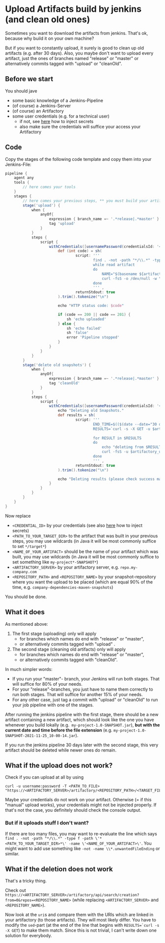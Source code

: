 # Upload Artifacts build by jenkins (and clean old ones)

Sometimes you want to download the artifacts from jenkins. That's ok, because why build it on your own machine? 

But if you want to constantly upload, it surely is good to clean up old artifacts (e.g. after 30 days).
Also, you maybe don't want to upload every artifact, just the ones of branches named "release" or "master" or alternatively commits tagged with "upload" or "cleanOld".

## Before we start

You should jave
* some basic knowledge of a Jenkins-Pipeline
* (of course) a Jenkins-Server
* (of course) an Artifactory
* some user credentials (e.g. for a technical user) 
  * if not, see [here](https://docs.cloudbees.com/docs/cloudbees-ci/latest/cloud-secure-guide/injecting-secrets) how to inject secrets
  * also make sure the credentials will suffice your access your Artifactory
  
## Code
Copy the stages of the following code template and copy them into your Jenkins-File:

```groovy
pipeline {
    agent any
    tools {
        // here comes your tools
    }
    stages {
        // here comes your previous steps, ** you must build your artifact here**  
        stage('upload') {
            when {
                anyOf{
                    expression { branch_name =~ '.*release|.*master' }
                    tag 'upload'
                }
            }
            steps {
                script {
                    withCredentials([usernamePassword(credentialsId: '<CREDENTIAL_ID>', usernameVariable: 'artifactory_username', passwordVariable: 'artifactory_password')]) {
                        def (int code) = sh(
                                script: ''' 
                                        find . -not -path "*/\\.*" -type f -path \'*<PATH_TO_YOUR_TARGET_DIR>*\' -name \'<NAME_OF_YOUR_ARTIFACT>\' |
                                        while read artifact
                                        do 
                                            NAME="$(basename ${artifact%.*})-$(date +%Y-%m-%d_%H-%M-%S).$(basename ${artifact##*.})"
                                            curl -fsS -o /dev/null -w \'\\n%{response_code}\' -u $artifactory_username:$artifactory_password -H "X-Checksum-Sha1:$(sha1sum "${artifact}" | awk \'{print $1}\')" -X PUT "<ARTIFACTORY_SERVER>/artifactory/<REPOSITORY_PATH>/${NAME}" --upload-file "${artifact}" || echo "failed at ${artifact}"
                                        done
                                        ''' ,
                                returnStdout: true
                        ).trim().tokenize("\n")

                        echo "HTTP status code: $code"

                        if (code == 200 || code == 201) {
                            sh 'echo uploaded'
                        } else {
                            sh 'echo failed'
                            sh 'false'
                            error 'Pipeline stopped'
                        }
                    }
                }
            }
        }
        stage('delete old snapshots') {
            when {
                anyOf{
                    expression { branch_name =~ '.*release|.*master' }
                    tag 'cleanOld'
                }
            }
            steps {
                script {
                    withCredentials([usernamePassword(credentialsId: '<CREDENTIAL_ID>', usernameVariable: 'artifactory_username', passwordVariable: 'artifactory_password')]) {
                        echo "Deleting old Snapshots."
                        def results = sh(
                                script: '''
                                        END_TIME=$(($(date --date="30 days ago" +%s%N)/1000000)) 
                                        RESULTS=`curl -s -X GET -u $artifactory_username:$artifactory_password "https://<ARTIFACTORY_SERVER>/artifactory/api/search/creation?from=0&to=$END_TIME&repos=<REPOSITORY_NAME>"| grep uri | awk \'{print $3}\' | sed s\'/.$//\' | sed s\'/.$//\' | sed -r \'s/^.{1}//\'| sed  s\'/\\/api\\/storage//\'`
                                                                        
                                        for RESULT in $RESULTS
                                        do
                                            echo "deleting from $RESULT"
                                            curl -fsS -u $artifactory_username:$artifactory_password -X "DELETE" $RESULT
                                        done
                                        ''' ,
                                returnStdout: true
                        ).trim().tokenize("\n")

                        echo "Deleting results (please check success manually): $results"
                    }
                }
            }
        }
    }
}
```

Now replace
- `<CREDENTIAL_ID>` by your credentials (see also [here](https://docs.cloudbees.com/docs/cloudbees-ci/latest/cloud-secure-guide/injecting-secrets) how to inject secrets)
- `<PATH_TO_YOUR_TARGET_DIR>` to the artifact that was built in your previous steps, you may use wildcards (in Java it will be most commonly suffice to set `*/target*`) 
- `<NAME_OF_YOUR_ARTIFACT>` should be the name of your artifact which was built, you may use wildcards (in Java it will be most commonly suffice to set something like `my-project*-SNAPSHOT*`)
- `<ARTIFACTORY_SERVER>` by your artifactory server, e.g. `repo.my-company.com`
- `<REPOSITORY_PATH>` and `<REPOSITORY_NAME>` by your snapshot-repository where you want the upload to be placed (which are equal 90% of the time, e.g. `company-dependencies-maven-snapshots`)

You should be done. 

## What it does
As mentioned above: 
1. The first stage (uploading) only will apply 
   - for branches which names do end with "release" or "master",
   - or alternatively commits tagged with "upload" . 
2. The second stage (cleaning old artifacts) only will apply  
   - for branches which names do end with "release" or "master", 
   - or alternatively commits tagged with "cleanOld".

In much simpler words: 
- If you run your "master"- branch, your Jenkins will run both stages. That will suffice for 80% of your needs.
- For your "release"-branches, you just have to name them correctly to run both stages. That will suffice for another 15% of your needs.
- For any other case, just tag a commit with "upload" or "cleanOld" to run your job pipeline with one of the stages.

After running the jenkins pipeline with the first stage, there should be a new artifact containing a new artifact, which should look like the one you have whenever you build lokally (e.g.` my-project-1.0-SNAPSHOT.jar`), **but with the current date and time before the file extension** (e.g. `my-project-1.0-SNAPSHOT-2021-11-25_10-00-14.jar`).

If you run the jenkins pipeline 30 days later with the second stage, this very artifact should be deleted while newer ones do remain. 

## What if the upload does not work?
Check if you can upload at all by using

```shell
curl -u username:password -T <PATH_TO_FILE> "https://<ARTIFACTORY_SERVER>/artifactory/<REPOSITORY_PATH>/<TARGET_FILE>"
```

Maybe your credentials do not work on your artifact. 
Otherwise (= if this "manual" upload works), your credentials might not be injected properly. 
If that's not the case, you definitely should check the console output. 

### But if it uploads stuff I don't want?
If there are too many files, you may want to re-evaluate the line which says  `find . -not -path "*/\\.*" -type f -path \'*<PATH_TO_YOUR_TARGET_DIR>*\' -name \'<NAME_OF_YOUR_ARTIFACT>\'`.
You might want to add use something like `-not -name \\*.unwantedFileEnding` or similar.

## What if the deletion does not work
That's a tricky thing. 

Check out `https://<ARTIFACTORY_SERVER>/artifactory/api/search/creation?from=0&repos=<REPOSITORY_NAME>` (while replacing `<ARTIFACTORY_SERVER>` and `<REPOSITORY_NAME>`).

Now look at the `uri`s and compare them with the URIs which are linked in your artifactory (to those artifacts). 
They will most likely differ. You have to modify the `sed`-part (at the end of the line that begins with ``RESULTS=`curl -s -X GET``) to make them match. 
Since this is not trivial, I can't write down one solution for everybody. 